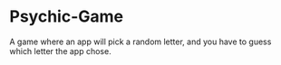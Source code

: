 # Psychic-Game
A game where an app will pick a random letter, and you have to guess which letter the app chose.

